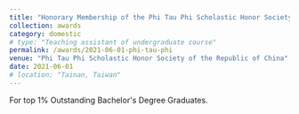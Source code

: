 ```yaml
---
title: "Honorary Membership of the Phi Tau Phi Scholastic Honor Society of the Republic of China (for Outstanding Bachelor's Degree Graduates)"
collection: awards
category: domestic
# type: "Teaching assistant of undergraduate course"
permalink: /awards/2021-06-01-phi-tau-phi
venue: "Phi Tau Phi Scholastic Honor Society of the Republic of China"
date: 2021-06-01
# location: "Tainan, Taiwan"
---
```


For top 1% Outstanding Bachelor's Degree Graduates.

<!-- This is a description of a teaching experience. You can use markdown like any other post.

Heading 1
======

Heading 2
======

Heading 3
====== -->